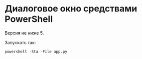 # Диалоговое окно средствами PowerShell

Версия не ниже 5.

Запускать так:

```
powershell -Sta -File app.py
```
